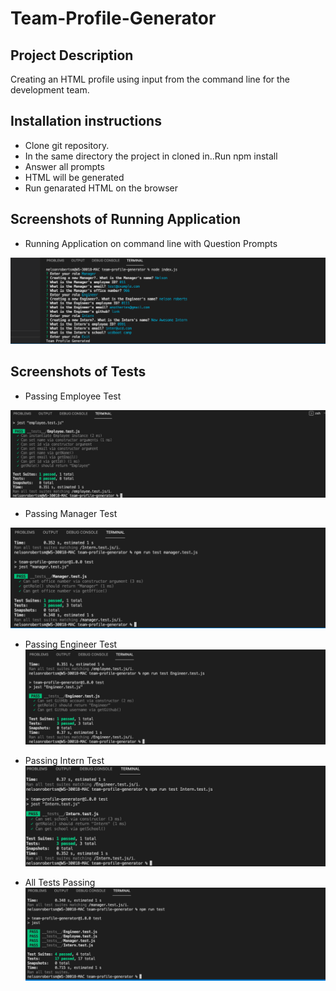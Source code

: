 # Team-Profile-Generator

## Project Description

Creating an HTML profile using input from the command line for the development team.

## Installation instructions 

* Clone git repository.
* In the same directory the project in cloned in..Run npm install
* Answer all prompts
* HTML will be generated
* Run genarated HTML on the browser

## Screenshots of Running Application

* Running Application on command line with Question Prompts

![Image of runing Application](assets/images/running-app.png)



## Screenshots of Tests

*  Passing Employee Test

![Image of Passing Employee Test](assets/images/employee-test-pass.png)

* Passing Manager Test

![Image of A passing Manager Test](assets/images/manager-test-pass.png)

* Passing Engineer Test
![Image of Passing Engineer Test](assets/images/engineer-test-pass.png)

* Passing Intern Test
![Image of a pssing intern Test](assets/images/intern-test-pass.png)

* All Tests Passing
![Image of all tests pass](assets/images/all-tests-pass.png)



